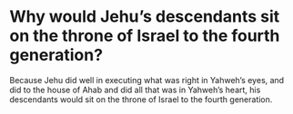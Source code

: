# Why would Jehu’s descendants sit on the throne of Israel to the fourth generation?

Because Jehu did well in executing what was right in Yahweh’s eyes, and did to the house of Ahab and did all that was in Yahweh’s heart, his descendants would sit on the throne of Israel to the fourth generation.
